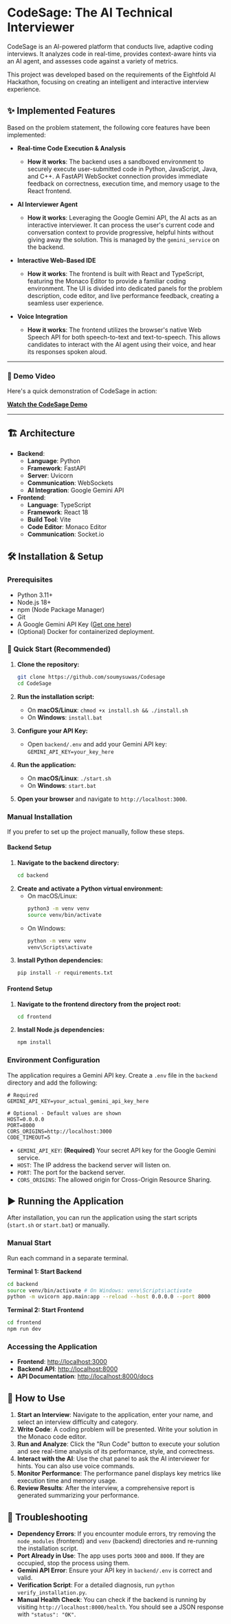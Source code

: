 # CodeSage: The AI Technical Interviewer

CodeSage is an AI-powered platform that conducts live, adaptive coding interviews. It analyzes code in real-time, provides context-aware hints via an AI agent, and assesses code against a variety of metrics.

This project was developed based on the requirements of the Eightfold AI Hackathon, focusing on creating an intelligent and interactive interview experience.

## ✨ Implemented Features

Based on the problem statement, the following core features have been implemented:

-   **Real-time Code Execution & Analysis**
    -   **How it works**: The backend uses a sandboxed environment to securely execute user-submitted code in Python, JavaScript, Java, and C++. A FastAPI WebSocket connection provides immediate feedback on correctness, execution time, and memory usage to the React frontend.

-   **AI Interviewer Agent**
    -   **How it works**: Leveraging the Google Gemini API, the AI acts as an interactive interviewer. It can process the user's current code and conversation context to provide progressive, helpful hints without giving away the solution. This is managed by the `gemini_service` on the backend.

-   **Interactive Web-Based IDE**
    -   **How it works**: The frontend is built with React and TypeScript, featuring the Monaco Editor to provide a familiar coding environment. The UI is divided into dedicated panels for the problem description, code editor, and live performance feedback, creating a seamless user experience.

-   **Voice Integration**
    -   **How it works**: The frontend utilizes the browser's native Web Speech API for both speech-to-text and text-to-speech. This allows candidates to interact with the AI agent using their voice, and hear its responses spoken aloud.

---

### 🎥 Demo Video

Here's a quick demonstration of CodeSage in action:

[**Watch the CodeSage Demo**](https://youtu.be/IpnebJaxouU?si=iIDgRkcvNyvZ7z0n)

---


## 🏗️ Architecture

-   **Backend**:
    -   **Language**: Python
    -   **Framework**: FastAPI
    -   **Server**: Uvicorn
    -   **Communication**: WebSockets
    -   **AI Integration**: Google Gemini API
-   **Frontend**:
    -   **Language**: TypeScript
    -   **Framework**: React 18
    -   **Build Tool**: Vite
    -   **Code Editor**: Monaco Editor
    -   **Communication**: Socket.io

## 🛠️ Installation & Setup

### Prerequisites

-   Python 3.11+
-   Node.js 18+
-   npm (Node Package Manager)
-   Git
-   A Google Gemini API Key ([Get one here](https://makersuite.google.com/app/apikey))
-   (Optional) Docker for containerized deployment.

### 🚀 Quick Start (Recommended)

1.  **Clone the repository:**
    ```bash
    git clone https://github.com/soumysuwas/Codesage
    cd CodeSage
    ```

2.  **Run the installation script:**
    *   On **macOS/Linux**: `chmod +x install.sh && ./install.sh`
    *   On **Windows**: `install.bat`

3.  **Configure your API Key:**
    *   Open `backend/.env` and add your Gemini API key: `GEMINI_API_KEY=your_key_here`

4.  **Run the application:**
    *   On **macOS/Linux**: `./start.sh`
    *   On **Windows**: `start.bat`

5.  **Open your browser** and navigate to `http://localhost:3000`.

### Manual Installation

If you prefer to set up the project manually, follow these steps.

#### Backend Setup
1.  **Navigate to the backend directory:**
    ```bash
    cd backend
    ```
2.  **Create and activate a Python virtual environment:**
    *   On macOS/Linux:
        ```bash
        python3 -m venv venv
        source venv/bin/activate
        ```
    *   On Windows:
        ```cmd
        python -m venv venv
        venv\Scripts\activate
        ```
3.  **Install Python dependencies:**
    ```bash
    pip install -r requirements.txt
    ```

#### Frontend Setup
1.  **Navigate to the frontend directory from the project root:**
    ```bash
    cd frontend
    ```
2.  **Install Node.js dependencies:**
    ```bash
    npm install
    ```

### Environment Configuration

The application requires a Gemini API key. Create a `.env` file in the `backend` directory and add the following:

```env
# Required
GEMINI_API_KEY=your_actual_gemini_api_key_here

# Optional - Default values are shown
HOST=0.0.0.0
PORT=8000
CORS_ORIGINS=http://localhost:3000
CODE_TIMEOUT=5
```
-   `GEMINI_API_KEY`: **(Required)** Your secret API key for the Google Gemini service.
-   `HOST`: The IP address the backend server will listen on.
-   `PORT`: The port for the backend server.
-   `CORS_ORIGINS`: The allowed origin for Cross-Origin Resource Sharing.

## ▶️ Running the Application

After installation, you can run the application using the start scripts (`start.sh` or `start.bat`) or manually.

### Manual Start

Run each command in a separate terminal.

**Terminal 1: Start Backend**
```bash
cd backend
source venv/bin/activate # On Windows: venv\Scripts\activate
python -m uvicorn app.main:app --reload --host 0.0.0.0 --port 8000
```

**Terminal 2: Start Frontend**
```bash
cd frontend
npm run dev
```

### Accessing the Application
-   **Frontend**: [http://localhost:3000](http://localhost:3000)
-   **Backend API**: [http://localhost:8000](http://localhost:8000)
-   **API Documentation**: [http://localhost:8000/docs](http://localhost:8000/docs)

## 📖 How to Use

1.  **Start an Interview**: Navigate to the application, enter your name, and select an interview difficulty and category.
2.  **Write Code**: A coding problem will be presented. Write your solution in the Monaco code editor.
3.  **Run and Analyze**: Click the "Run Code" button to execute your solution and see real-time analysis of its performance, style, and correctness.
4.  **Interact with the AI**: Use the chat panel to ask the AI interviewer for hints. You can also use voice commands.
5.  **Monitor Performance**: The performance panel displays key metrics like execution time and memory usage.
6.  **Review Results**: After the interview, a comprehensive report is generated summarizing your performance.

## 🔧 Troubleshooting

-   **Dependency Errors**: If you encounter module errors, try removing the `node_modules` (frontend) and `venv` (backend) directories and re-running the installation script.
-   **Port Already in Use**: The app uses ports `3000` and `8000`. If they are occupied, stop the process using them.
-   **Gemini API Error**: Ensure your API key in `backend/.env` is correct and valid.
-   **Verification Script**: For a detailed diagnosis, run `python verify_installation.py`.
-   **Manual Health Check**: You can check if the backend is running by visiting `http://localhost:8000/health`. You should see a JSON response with `"status": "OK"`.
